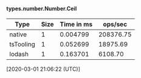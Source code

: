 #### types.number.Number.Ceil

| Type | Size       | Time in ms | ops/sec |
|------|------------|------------|---------|
| native | 1 | 0.004799 | 208376.75 |
| tsTooling | 1 | 0.052699 | 18975.69 |
| lodash | 1 | 0.163701 | 6108.70 |

[2020-03-01 21:06:22 (UTC)]
